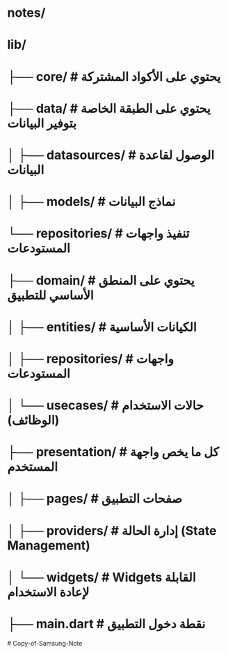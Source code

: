 # notes/
# lib/
# ├── core/                     # يحتوي على الأكواد المشتركة
# ├── data/                     # يحتوي على الطبقة الخاصة بتوفير البيانات
# │   ├── datasources/          # الوصول لقاعدة البيانات
# │   ├── models/               # نماذج البيانات
#    └── repositories/         # تنفيذ واجهات المستودعات
# ├── domain/                   # يحتوي على المنطق الأساسي للتطبيق
# │   ├── entities/             # الكيانات الأساسية
# │   ├── repositories/         # واجهات المستودعات
# │   └── usecases/             # حالات الاستخدام (الوظائف)
# ├── presentation/             # كل ما يخص واجهة المستخدم
# │   ├── pages/                # صفحات التطبيق
# │   ├── providers/            # إدارة الحالة (State Management)
# │   └── widgets/              # Widgets القابلة لإعادة الاستخدام
# ├── main.dart                 # نقطة دخول التطبيق
#   C o p y - o f - S a m s u n g - N o t e  
 